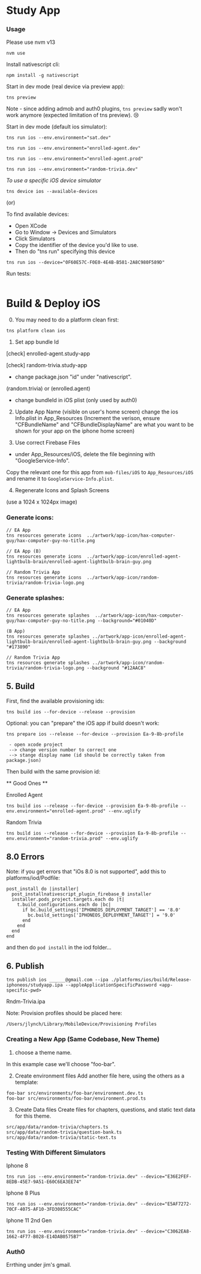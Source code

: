 # Study App

### Usage
Please use nvm v13
```
nvm use
```

Install nativescript cli:
```
npm install -g nativescript
```

Start in dev mode (real device via preview app):
```
tns preview
```

Note - since adding admob and auth0 plugins, `tns preview` sadly won't work anymore (expected limitation of tns preview). 😢

Start in dev mode (default ios simulator):
```
tns run ios --env.environment="sat.dev"

tns run ios --env.environment="enrolled-agent.dev"

tns run ios --env.environment="enrolled-agent.prod"

tns run ios --env.environment="random-trivia.dev"
```

_To use a specific iOS device simulator_

```
tns device ios --available-devices
```

(or)

To find available devices:
- Open XCode
- Go to Window -> Devices and Simulators
- Click Simulators
- Copy the identifier of the device you'd like to use.
- Then do "tns run" specifying this device

```
tns run ios --device="0F60E57C-F0E0-4E4B-B581-2A8C980F589D"
```


Run tests:
```

```

# Build & Deploy iOS

0. You may need to do a platform clean first:
```
tns platform clean ios
```

1. Set app bundle Id

[check] enrolled-agent.study-app

[check] random-trivia.study-app

- change package.json "id" under "nativescript".

(random.trivia) or (enrolled.agent)

- change bundleId in iOS plist (only used by auth0)

2. Update App Name (visible on user's home screen)
change the ios Info.plist in App_Resources
(Increment the verison, ensure "CFBundleName" and "CFBundleDisplayName" are what you want to be shown for your app on the iphone home screen)

3. Use correct Firebase Files

- under App_Resources/iOS, delete the file beginning with "GoogleService-Info". 

Copy the relevant one for this app from `mob-files/iOS` to `App_Resources/iOS` and rename it to `GoogleService-Info.plist`.

4. Regenerate Icons and Splash Screens

(use a 1024 x 1024px image)

### Generate icons:
```
// EA App
tns resources generate icons  ../artwork/app-icon/hax-computer-guy/hax-computer-guy-no-title.png

// EA App (B)
tns resources generate icons  ../artwork/app-icon/enrolled-agent-lightbulb-brain/enrolled-agent-lightbulb-brain-guy.png

// Random Trivia App
tns resources generate icons  ../artwork/app-icon/random-trivia/random-trivia-logo.png

```
### Generate splashes:
```
// EA App
tns resources generate splashes  ../artwork/app-icon/hax-computer-guy/hax-computer-guy-no-title.png --background="#01040D"

(B App)
tns resources generate splashes ../artwork/app-icon/enrolled-agent-lightbulb-brain/enrolled-agent-lightbulb-brain-guy.png --background "#173890"

// Random Trivia App
tns resources generate splashes ../artwork/app-icon/random-trivia/random-trivia-logo.png --background "#12AAC8"
```

## 5. Build
First, find the available provisioning ids:
```
tns build ios --for-device --release --provision
```

Optional: you can "prepare" the iOS app if build doesn't work:
```
tns prepare ios --release --for-device --provision Ea-9-8b-profile

 - open xcode project
 --> change version number to correct one
 --> stange display name (id should be correctly taken from package.json)
```


Then build with the same provision id:

** Good Ones **

Enrolled Agent
```
tns build ios --release --for-device --provision Ea-9-8b-profile --env.environment="enrolled-agent.prod" --env.uglify
```

Random Trivia
```
tns build ios --release --for-device --provision Ea-9-8b-profile --env.environment="random-trivia.prod" --env.uglify
```

## 8.0 Errors

Note: if you get errors that "iOs 8.0 is not supported", add this to platforms/iod/Podfile:
```
post_install do |installer|
  post_installnativescript_plugin_firebase_0 installer
  installer.pods_project.targets.each do |t|
    t.build_configurations.each do |bc|
      if bc.build_settings['IPHONEOS_DEPLOYMENT_TARGET'] == '8.0'
        bc.build_settings['IPHONEOS_DEPLOYMENT_TARGET'] = '9.0'
      end
    end
  end
end
```

and then do `pod install` in the iod folder...


## 6. Publish
```
tns publish ios ______@gmail.com --ipa ./platforms/ios/build/Release-iphoneos/studyapp.ipa --appleApplicationSpecificPassword <app-specific-pwd>
```
Rndm-Trivia.ipa

Note: Provision profiles should be placed here:
```
/Users/jlynch/Library/MobileDevice/Provisioning Profiles
```

### Creating a New App (Same Codebase, New Theme)

1. choose a theme name. 

In this example case we'll choose "foo-bar".

2. Create environment files
Add another file here, using the others as a template: 
```
foo-bar src/environments/foo-bar/environment.dev.ts
foo-bar src/environments/foo-bar/environment.prod.ts
```

3. Create Data files
Create files for chapters, questions, and static text data for this theme.
```
src/app/data/random-trivia/chapters.ts
src/app/data/random-trivia/question-bank.ts
src/app/data/random-trivia/static-text.ts
```

### Testing With Different Simulators

Iphone 8
```
tns run ios --env.environment="random-trivia.dev" --device="E36E2FEF-8EDB-45E7-9A51-E60C6EA3EE74"
```

Iphone 8 Plus
```
tns run ios --env.environment="random-trivia.dev" --device="E5AF7272-70CF-4075-AF10-3FD308555CAC"
```

Iphone 11 2nd Gen
```
tns run ios --env.environment="random-trivia.dev" --device="C3062EA8-1662-4F77-B028-E14DAB0575B7"
```


### Auth0

Errthing under jim's gmail.

